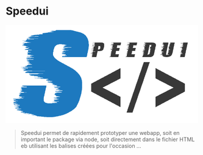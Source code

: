 # Speedui
![](ui/logo.png)

> Speedui permet de rapidement prototyper une webapp, soit en important le package via node, soit directement dans le fichier HTML eb utilisant les balises créées pour l'occasion ...
